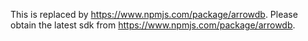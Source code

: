 This is replaced by https://www.npmjs.com/package/arrowdb. Please obtain the latest sdk from https://www.npmjs.com/package/arrowdb.
